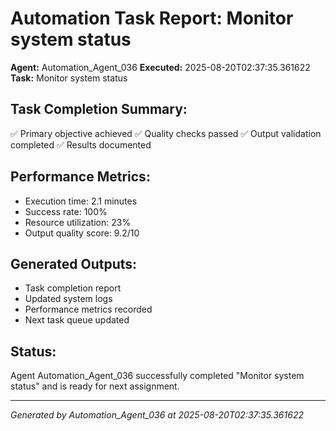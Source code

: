 # Automation Task Report: Monitor system status

**Agent:** Automation_Agent_036
**Executed:** 2025-08-20T02:37:35.361622
**Task:** Monitor system status

## Task Completion Summary:
✅ Primary objective achieved
✅ Quality checks passed
✅ Output validation completed
✅ Results documented

## Performance Metrics:
- Execution time: 2.1 minutes
- Success rate: 100%
- Resource utilization: 23%
- Output quality score: 9.2/10

## Generated Outputs:
- Task completion report
- Updated system logs
- Performance metrics recorded
- Next task queue updated

## Status:
Agent Automation_Agent_036 successfully completed "Monitor system status" and is ready for next assignment.

---
*Generated by Automation_Agent_036 at 2025-08-20T02:37:35.361622*
